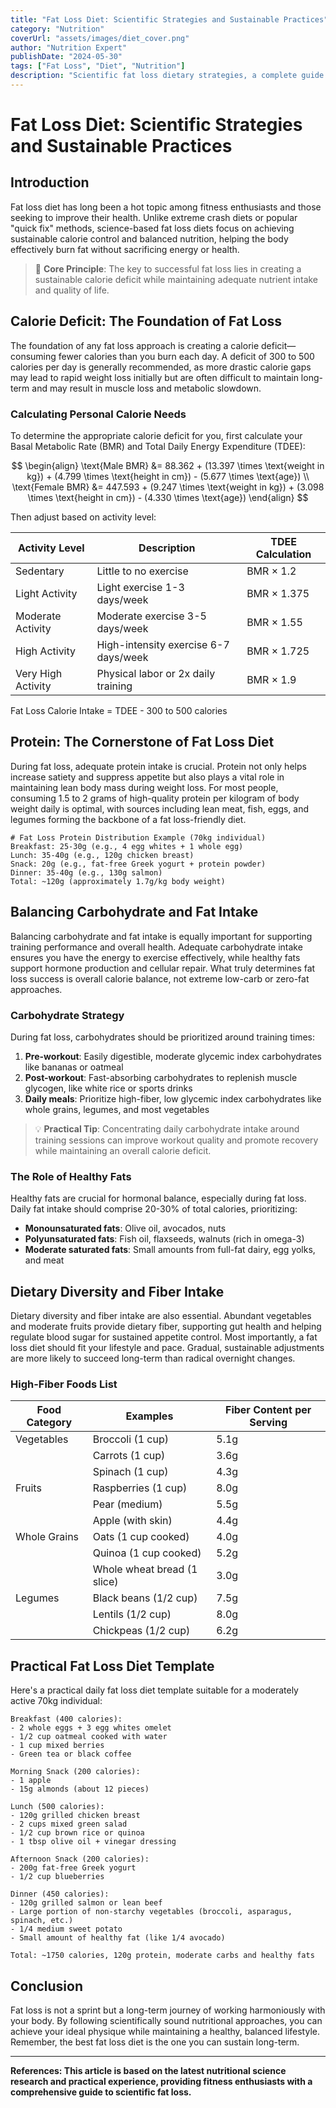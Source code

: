 ```yaml
---
title: "Fat Loss Diet: Scientific Strategies and Sustainable Practices"
category: "Nutrition"
coverUrl: "assets/images/diet_cover.png"
author: "Nutrition Expert"
publishDate: "2024-05-30"
tags: ["Fat Loss", "Diet", "Nutrition"]
description: "Scientific fat loss dietary strategies, a complete guide balancing nutrition and sustainability"
---
```


# Fat Loss Diet: Scientific Strategies and Sustainable Practices

## Introduction

Fat loss diet has long been a hot topic among fitness enthusiasts and those seeking to improve their health. Unlike extreme crash diets or popular "quick fix" methods, science-based fat loss diets focus on achieving sustainable calorie control and balanced nutrition, helping the body effectively burn fat without sacrificing energy or health.

> 🔑 **Core Principle**: The key to successful fat loss lies in creating a sustainable calorie deficit while maintaining adequate nutrient intake and quality of life.

## Calorie Deficit: The Foundation of Fat Loss

The foundation of any fat loss approach is creating a calorie deficit—consuming fewer calories than you burn each day. A deficit of 300 to 500 calories per day is generally recommended, as more drastic calorie gaps may lead to rapid weight loss initially but are often difficult to maintain long-term and may result in muscle loss and metabolic slowdown.

### Calculating Personal Calorie Needs

To determine the appropriate calorie deficit for you, first calculate your Basal Metabolic Rate (BMR) and Total Daily Energy Expenditure (TDEE):

$$
\begin{align}
\text{Male BMR} &= 88.362 + (13.397 \times \text{weight in kg}) + (4.799 \times \text{height in cm}) - (5.677 \times \text{age}) \\
\text{Female BMR} &= 447.593 + (9.247 \times \text{weight in kg}) + (3.098 \times \text{height in cm}) - (4.330 \times \text{age})
\end{align}
$$

Then adjust based on activity level:

| Activity Level | Description | TDEE Calculation |
|----------------|-------------|------------------|
| Sedentary | Little to no exercise | BMR × 1.2 |
| Light Activity | Light exercise 1-3 days/week | BMR × 1.375 |
| Moderate Activity | Moderate exercise 3-5 days/week | BMR × 1.55 |
| High Activity | High-intensity exercise 6-7 days/week | BMR × 1.725 |
| Very High Activity | Physical labor or 2x daily training | BMR × 1.9 |

Fat Loss Calorie Intake = TDEE - 300 to 500 calories

## Protein: The Cornerstone of Fat Loss Diet

During fat loss, adequate protein intake is crucial. Protein not only helps increase satiety and suppress appetite but also plays a vital role in maintaining lean body mass during weight loss. For most people, consuming 1.5 to 2 grams of high-quality protein per kilogram of body weight daily is optimal, with sources including lean meat, fish, eggs, and legumes forming the backbone of a fat loss-friendly diet.

```
# Fat Loss Protein Distribution Example (70kg individual)
Breakfast: 25-30g (e.g., 4 egg whites + 1 whole egg)
Lunch: 35-40g (e.g., 120g chicken breast)
Snack: 20g (e.g., fat-free Greek yogurt + protein powder)
Dinner: 35-40g (e.g., 130g salmon)
Total: ~120g (approximately 1.7g/kg body weight)
```

## Balancing Carbohydrate and Fat Intake

Balancing carbohydrate and fat intake is equally important for supporting training performance and overall health. Adequate carbohydrate intake ensures you have the energy to exercise effectively, while healthy fats support hormone production and cellular repair. What truly determines fat loss success is overall calorie balance, not extreme low-carb or zero-fat approaches.

### Carbohydrate Strategy

During fat loss, carbohydrates should be prioritized around training times:

1. **Pre-workout**: Easily digestible, moderate glycemic index carbohydrates like bananas or oatmeal
2. **Post-workout**: Fast-absorbing carbohydrates to replenish muscle glycogen, like white rice or sports drinks
3. **Daily meals**: Prioritize high-fiber, low glycemic index carbohydrates like whole grains, legumes, and most vegetables

> 💡 **Practical Tip**: Concentrating daily carbohydrate intake around training sessions can improve workout quality and promote recovery while maintaining an overall calorie deficit.

### The Role of Healthy Fats

Healthy fats are crucial for hormonal balance, especially during fat loss. Daily fat intake should comprise 20-30% of total calories, prioritizing:

- **Monounsaturated fats**: Olive oil, avocados, nuts
- **Polyunsaturated fats**: Fish oil, flaxseeds, walnuts (rich in omega-3)
- **Moderate saturated fats**: Small amounts from full-fat dairy, egg yolks, and meat

## Dietary Diversity and Fiber Intake

Dietary diversity and fiber intake are also essential. Abundant vegetables and moderate fruits provide dietary fiber, supporting gut health and helping regulate blood sugar for sustained appetite control. Most importantly, a fat loss diet should fit your lifestyle and pace. Gradual, sustainable adjustments are more likely to succeed long-term than radical overnight changes.

### High-Fiber Foods List

| Food Category | Examples | Fiber Content per Serving |
|---------------|----------|---------------------------|
| Vegetables | Broccoli (1 cup) | 5.1g |
|  | Carrots (1 cup) | 3.6g |
|  | Spinach (1 cup) | 4.3g |
| Fruits | Raspberries (1 cup) | 8.0g |
|  | Pear (medium) | 5.5g |
|  | Apple (with skin) | 4.4g |
| Whole Grains | Oats (1 cup cooked) | 4.0g |
|  | Quinoa (1 cup cooked) | 5.2g |
|  | Whole wheat bread (1 slice) | 3.0g |
| Legumes | Black beans (1/2 cup) | 7.5g |
|  | Lentils (1/2 cup) | 8.0g |
|  | Chickpeas (1/2 cup) | 6.2g |

## Practical Fat Loss Diet Template

Here's a practical daily fat loss diet template suitable for a moderately active 70kg individual:

```
Breakfast (400 calories):
- 2 whole eggs + 3 egg whites omelet
- 1/2 cup oatmeal cooked with water
- 1 cup mixed berries
- Green tea or black coffee

Morning Snack (200 calories):
- 1 apple
- 15g almonds (about 12 pieces)

Lunch (500 calories):
- 120g grilled chicken breast
- 2 cups mixed green salad
- 1/2 cup brown rice or quinoa
- 1 tbsp olive oil + vinegar dressing

Afternoon Snack (200 calories):
- 200g fat-free Greek yogurt
- 1/2 cup blueberries

Dinner (450 calories):
- 120g grilled salmon or lean beef
- Large portion of non-starchy vegetables (broccoli, asparagus, spinach, etc.)
- 1/4 medium sweet potato
- Small amount of healthy fat (like 1/4 avocado)

Total: ~1750 calories, 120g protein, moderate carbs and healthy fats
```

## Conclusion

Fat loss is not a sprint but a long-term journey of working harmoniously with your body. By following scientifically sound nutritional approaches, you can achieve your ideal physique while maintaining a healthy, balanced lifestyle. Remember, the best fat loss diet is the one you can sustain long-term.

---

**References: This article is based on the latest nutritional science research and practical experience, providing fitness enthusiasts with a comprehensive guide to scientific fat loss.**

